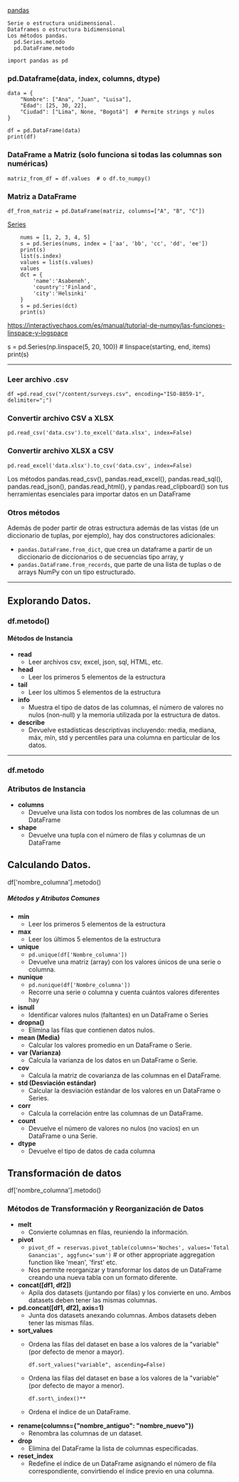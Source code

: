 [pandas](https://pandas.pydata.org/)

````
Serie o estructura unidimensional.
Dataframes o estructura bidimensional
Los métodos pandas.
  pd.Series.metodo 
  pd.DataFrame.metodo

import pandas as pd
````

### pd.Dataframe(data, index, columns, dtype)

````
data = {
    "Nombre": ["Ana", "Juan", "Luisa"],
    "Edad": [25, 30, 22],
    "Ciudad": ["Lima", None, "Bogotá"]  # Permite strings y nulos
}

df = pd.DataFrame(data)
print(df)
````

### DataFrame a Matriz (solo funciona si todas las columnas son numéricas)
    matriz_from_df = df.values  # o df.to_numpy()

### Matriz a DataFrame
    df_from_matriz = pd.DataFrame(matriz, columns=["A", "B", "C"])

[Series](https://pandas.pydata.org/docs/reference/api/pandas.Series.html)

        nums = [1, 2, 3, 4, 5]
        s = pd.Series(nums, index = ['aa', 'bb', 'cc', 'dd', 'ee'])
        print(s)
        list(s.index)
        values = list(s.values)
        values
        dct = {
            'name':'Asabeneh',
            'country':'Finland',
            'city':'Helsinki'
        }
        s = pd.Series(dct)
        print(s)


https://interactivechaos.com/es/manual/tutorial-de-numpy/las-funciones-linspace-y-logspace

s = pd.Series(np.linspace(5, 20, 100)) # linspace(starting, end, items)
print(s)

------------------------------------------------------------------------------------------------------------

### Leer archivo .csv

    df =pd.read_csv("/content/surveys.csv", encoding="ISO-8859-1", delimiter=";")

### Convertir archivo CSV a XLSX

    pd.read_csv('data.csv').to_excel('data.xlsx', index=False)

### Convertir archivo XLSX a CSV
    pd.read_excel('data.xlsx').to_csv('data.csv', index=False)

Los métodos pandas.read_csv(), pandas.read_excel(), pandas.read_sql(), pandas.read_json(), pandas.read_html(), y pandas.read_clipboard() son tus herramientas esenciales para importar datos en un DataFrame

### Otros métodos

Además de poder partir de otras estructura además de las vistas (de un diccionario de tuplas, por ejemplo), hay dos constructores adicionales:
* `pandas.DataFrame.from_dict`, que crea un dataframe a partir de un diccionario de diccionarios o de secuencias tipo array, y
* `pandas.DataFrame.from_records`, que parte de una lista de tuplas o de arrays NumPy con un tipo estructurado.

------------------------------------------------------------------------------------------------------------



## Explorando Datos.

### df.metodo()
#### Métodos de Instancia

  * **read**
      * Leer archivos csv, excel, json, sql, HTML, etc.
  * **head**
      * Leer los primeros 5 elementos de la estructura
  * **tail**
      * Leer los ultimos 5 elementos de la estructura
  * **info**
      * Muestra el tipo de datos de las columnas, el número de valores no nulos (non-null) y la memoria utilizada por la estructura de datos.
  * **describe**
      * Devuelve estadísticas descriptivas incluyendo: media, mediana, máx, mín, std y percentiles para una columna en particular de los datos.


-----


### df.metodo
### Atributos de Instancia

  * **columns**
      * Devuelve una lista con todos los nombres de las columnas de un DataFrame
  * **shape**
      * Devuelve una tupla con el número de filas y columnas de un DataFrame



## Calculando Datos.


df['nombre_columna'].metodo() 

##### Métodos y Atributos Comunes

* **min**
    * Leer los primeros 5 elementos de la estructura
* **max**
    * Leer los últimos 5 elementos de la estructura
* **unique**
    * `pd.unique(df['Nombre_columna'])`
    * Devuelve una matriz (array) con los valores únicos de una serie o columna.
* **nunique**
    * `pd.nunique(df['Nombre_columna'])`
    * Recorre una serie o columna y cuenta cuántos valores diferentes hay
* **isnull**
    * Identificar valores nulos (faltantes) en un DataFrame o Series
* **dropna()**
    * Elimina las filas que contienen datos nulos.
* **mean (Media)**
    * Calcular los valores promedio en un DataFrame o Serie.
* **var (Varianza)**
    * Calcula la varianza de los datos en un DataFrame o Serie.
* **cov**
    * Calcula la matriz de covarianza de las columnas en el DataFrame.
* **std (Desviación estándar)**
    * Calcular la desviación estándar de los valores en un DataFrame o Series.
* **corr**
    * Calcula la correlación entre las columnas de un DataFrame.
* **count**
    * Devuelve el número de valores no nulos (no vacíos) en un DataFrame o una Serie.
* **dtype**
    * Devuelve el tipo de datos de cada columna


##  Transformación de datos
df['nombre_columna'].metodo() 


### Métodos de Transformación y Reorganización de Datos

* **melt**
    * Convierte columnas en filas, reuniendo la información.
* **pivot**
    * `pivot_df = reservas.pivot_table(columns='Noches', values='Total Ganancias', aggfunc='sum')` # or other appropriate aggregation function like 'mean', 'first' etc.
    * Nos permite reorganizar y transformar los datos de un DataFrame creando una nueva tabla con un formato diferente.
* **concat(\[df1, df2])**
    * Apila dos datasets (juntando por filas) y los convierte en uno. Ambos datasets deben tener las mismas columnas.
* **pd.concat(\[df1, df2], axis=1)**
    * Junta dos datasets anexando columnas. Ambos datasets deben tener las mismas filas.
* **sort\_values**
    * Ordena las filas del dataset en base a los valores de la "variable" (por defecto de menor a mayor).
    
        `df.sort_values("variable", ascending=False)`
    * Ordena las filas del dataset en base a los valores de la "variable" (por defecto de mayor a menor).
        
        `df.sort\_index()**`
    * Ordena el índice de un DataFrame.
* **rename(columns={"nombre\_antiguo": "nombre\_nuevo"})**
    * Renombra las columnas de un dataset.
* **drop**
    * Elimina del DataFrame la lista de columnas especificadas.
* **reset\_index**
    * Redefine el índice de un DataFrame asignando el número de fila correspondiente, convirtiendo el índice previo en una columna.


